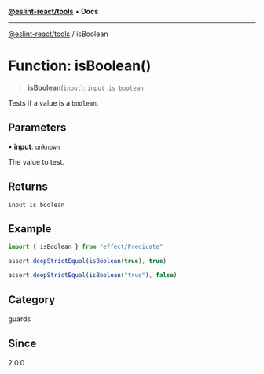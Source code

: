 [**@eslint-react/tools**](../README.md) • **Docs**

***

[@eslint-react/tools](../README.md) / isBoolean

# Function: isBoolean()

> **isBoolean**(`input`): `input is boolean`

Tests if a value is a `boolean`.

## Parameters

• **input**: `unknown`

The value to test.

## Returns

`input is boolean`

## Example

```ts
import { isBoolean } from "effect/Predicate"

assert.deepStrictEqual(isBoolean(true), true)

assert.deepStrictEqual(isBoolean("true"), false)
```

## Category

guards

## Since

2.0.0
